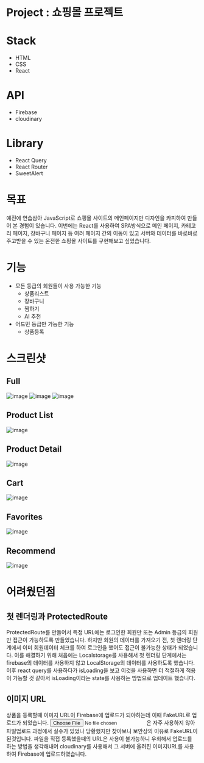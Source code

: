 # Project : 쇼핑몰 프로젝트
# Stack
- HTML
- CSS
- React

# API
- Firebase
- cloudinary

# Library
- React Query
- React Router 
- SweetAlert

# 목표
예전에 연습삼아 JavaScript로 쇼핑몰 사이트의 메인페이지만 디자인을 카피하여 만들어 본 경험이 있습니다.
이번에는 React를 사용하여 SPA방식으로 메인 페이지, 카테고리 페이지, 장바구니 페이지 등 여러 페이지 간의 이동이 있고 서버와 데이터를 바로바로 주고받을 수 있는 온전한 쇼핑몰 사이트를 구현해보고 싶었습니다.
# 기능
- 모든 등급의 회원들이 사용 가능한 기능
  - 상품리스트
  - 장바구니
  - 찜하기
  - AI 추천
- 어드민 등급만 가능한 기능
  - 상품등록

# 스크린샷
## Full
![image](https://user-images.githubusercontent.com/70611956/233819409-fbe01be2-0d76-4bd4-8b95-8b8b69e134a7.png)
![image](https://user-images.githubusercontent.com/70611956/233821144-c00d9cc6-a48c-43c1-a62b-65c2186d2923.png)
![image](https://user-images.githubusercontent.com/70611956/233821151-59357d55-e007-4770-a616-87beca7f6981.png)


## Product List
![image](https://user-images.githubusercontent.com/70611956/233871224-975dd1c3-2c10-404a-bfe9-d8c0f31edc65.png)

## Product Detail
![image](https://user-images.githubusercontent.com/70611956/233871239-11e8af8a-2ca8-4af1-8953-3b89e9fc8c60.png)

## Cart
![image](https://github.com/Sunflo-H/shop/assets/70611956/771af165-0d32-448e-aaaf-3d3f53bb24cd)

## Favorites
![image](https://user-images.githubusercontent.com/70611956/233871270-13b477fa-8935-424f-81ab-7160ac673a46.png)

## Recommend
![image](https://user-images.githubusercontent.com/70611956/233871308-33a72f88-d5fd-4fff-a688-b55fd95b0e5b.png)


# 어려웠던점
## 첫 렌더링과 ProtectedRoute
ProtectedRoute를 만들어서 특정 URL에는 로그인한 회원만 또는 Admin 등급의 회원만 접근이 가능하도록 만들었습니다. 하지만 회원의 데이터를 가져오기 전, 첫 렌더링 단계에서 이미 회원데이터 체크를 하여 로그인을 했어도 접근이 불가능한 상태가 되었습니다. 이를 해결하기 위해 처음에는 Localstorage를 사용해서 첫 렌더링 단계에서는 firebase의 데이터를 사용하지 않고 LocalStorage의 데이터를 사용하도록 했습니다.
이후 react query를 사용하다가 isLoading을 보고 이것을 사용하면 더 적절하게 적용이 가능할 것 같아서 isLoading이라는 state를 사용하는 방법으로 업데이트 했습니다.

## 이미지 URL
상품을 등록할때 이미지 URL이 Firebase에 업로드가 되야하는데 이때 FakeURL로 업로드가 되었습니다. <input type="file">은 자주 사용하지 않아 파일업로드 과정에서 실수가 있었나 당황했지만 찾아보니 보안상의 이유로 FakeURL이 된것입니다. 파일을 직접 등록했을때의 URL은 사용이 불가능하니 우회해서 업로드를 하는 방법을 생각해내어 cloudinary를 사용해서 그 서버에 올려진 이미지URL를 사용하여 Firebase에 업로드하였습니다.

